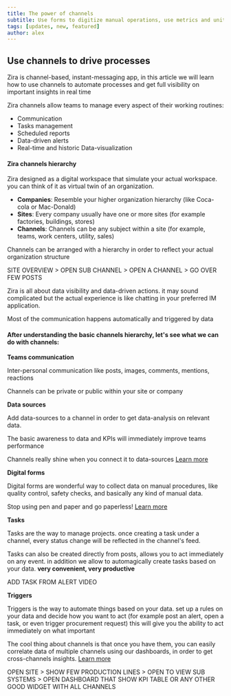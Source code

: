 ```yaml
---
title: The power of channels
subtitle: Use forms to digitize manual operations, use metrics and unit of measures in order to trigger alerts and visualize your data
tags: [updates, new, featured]
author: alex
---
```



## Use channels to drive processes

Zira is channel-based, instant-messaging app, in this article we will learn how to use channels to automate processes and get full visibility on important insights in real time

Zira channels allow teams to manage every aspect of their working routines:
- Communication
- Tasks management
- Scheduled reports
- Data-driven alerts
- Real-time and historic Data-visualization 

#### Zira channels hierarchy

Zira designed as a digital workspace that simulate your actual workspace. you can think of it as virtual twin of an organization.

- **Companies**: Resemble your higher organization hierarchy (like Coca-cola or Mac-Donald)
- **Sites**: Every company usually have one or more sites (for example factories, buildings, stores)
- **Channels**: Channels can be any subject within a site (for example, teams, work centers, utility, sales)

Channels can be arranged with a hierarchy in order to reflect your actual organization structure

SITE OVERVIEW > OPEN SUB CHANNEL > OPEN A CHANNEL > GO OVER FEW POSTS



Zira is all about data visibility and data-driven actions. it may sound complicated but the actual experience is like chatting in your preferred IM application.

Most of the communication happens automatically and triggered by data

#### After understanding the basic channels hierarchy, let's see what we can do with channels:


**Teams communication**

Inter-personal communication like posts, images, comments, mentions, reactions

Channels can be private or public within your site or company

**Data sources** 

Add data-sources to a channel in order to get data-analysis on relevant data. 

The basic awareness to data and KPIs will immediately improve teams performance

Channels really shine when you connect it to data-sources   [Learn more](../_docs/data-sources/introduction.md)


**Digital forms**

Digital forms are wonderful way to collect data on manual procedures, like quality control, safety checks, and basically any kind of manual data. 

Stop using pen and paper and go paperless!  [Learn more](../_docs/data-sources/forms.md)

**Tasks**

Tasks are the way to manage projects. once creating a task under a channel, every status change will be reflected in the channel's feed. 

Tasks can also be created directly from posts, allows you to act immediately on any event. in addition we allow to automagically create tasks based on your data. **very convenient, very productive**

ADD TASK FROM ALERT VIDEO

**Triggers**

Triggers is the way to automate things based on your data. set up a rules on your data and decide how you want to act (for example post an alert, open a task, or even trigger procurement request) this will give you the ability to act immediately on what important  

The cool thing about channels is that once you have them, you can easily correlate data of multiple channels using our dashboards, in order to get cross-channels insights.
[Learn more](../_docs/data-sources/triggers.md)

OPEN SITE > SHOW FEW PRODUCTION LINES > OPEN TO VIEW SUB SYSTEMS > OPEN DASHBOARD THAT SHOW KPI TABLE OR ANY OTHER GOOD WIDGET WITH ALL CHANNELS






